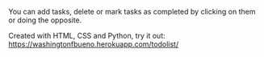 You can add tasks, delete or mark tasks as completed by clicking on them or doing the opposite.

Created with HTML, CSS and Python, try it out: https://washingtonfbueno.herokuapp.com/todolist/
